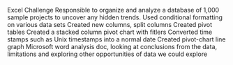 Excel Challenge 
Responsible to organize and analyze a database of 1,000 sample projects to uncover any hidden trends.
Used conditional formatting on various data sets
Created new columns, split columns
Created pivot tables
Created a stacked column pivot chart with fitlers 
Converted time stamps such as Unix timestamps into a normal date 
Created pivot-chart line graph
Microsoft word analysis doc, looking at conclusions from the data, limitations and exploring other opportunities of data we could explore
